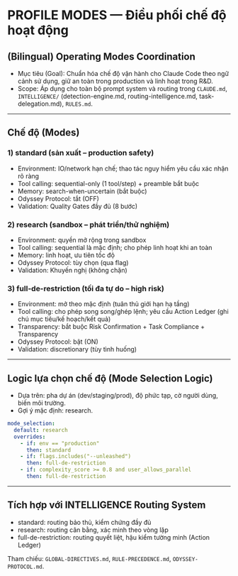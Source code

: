 # PROFILE MODES — Điều phối chế độ hoạt động
## (Bilingual) Operating Modes Coordination

- Mục tiêu (Goal): Chuẩn hóa chế độ vận hành cho Claude Code theo ngữ cảnh sử dụng, giữ an toàn trong production và linh hoạt trong R&D.
- Scope: Áp dụng cho toàn bộ prompt system và routing trong `CLAUDE.md`, `INTELLIGENCE/` (detection-engine.md, routing-intelligence.md, task-delegation.md), `RULES.md`.

---

## Chế độ (Modes)

### 1) standard (sản xuất – production safety)
- Environment: IO/network hạn chế; thao tác nguy hiểm yêu cầu xác nhận rõ ràng
- Tool calling: sequential-only (1 tool/step) + preamble bắt buộc
- Memory: search-when-uncertain (bắt buộc)
- Odyssey Protocol: tắt (OFF)
- Validation: Quality Gates đầy đủ (8 bước)

### 2) research (sandbox – phát triển/thử nghiệm)
- Environment: quyền mở rộng trong sandbox
- Tool calling: sequential là mặc định; cho phép linh hoạt khi an toàn
- Memory: linh hoạt, ưu tiên tốc độ
- Odyssey Protocol: tùy chọn (qua flag)
- Validation: Khuyến nghị (không chặn)

### 3) full-de-restriction (tối đa tự do – high risk)
- Environment: mở theo mặc định (tuân thủ giới hạn hạ tầng)
- Tool calling: cho phép song song/ghép lệnh; yêu cầu Action Ledger (ghi chú mục tiêu/kế hoạch/kết quả)
- Transparency: bắt buộc Risk Confirmation + Task Compliance + Transparency
- Odyssey Protocol: bật (ON)
- Validation: discretionary (tùy tình huống)

---

## Logic lựa chọn chế độ (Mode Selection Logic)
- Dựa trên: pha dự án (dev/staging/prod), độ phức tạp, cờ người dùng, biến môi trường.
- Gợi ý mặc định: research.

```yaml
mode_selection:
  default: research
  overrides:
    - if: env == "production"
      then: standard
    - if: flags.includes("--unleashed")
      then: full-de-restriction
    - if: complexity_score >= 0.8 and user_allows_parallel
      then: full-de-restriction
```

---

## Tích hợp với INTELLIGENCE Routing System
- standard: routing bảo thủ, kiểm chứng đầy đủ
- research: routing cân bằng, xác minh theo vòng lặp
- full-de-restriction: routing quyết liệt, hậu kiểm tường minh (Action Ledger)

Tham chiếu: `GLOBAL-DIRECTIVES.md`, `RULE-PRECEDENCE.md`, `ODYSSEY-PROTOCOL.md`.

